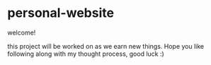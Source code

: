 # personal-website

welcome!

this project will be worked on as we earn new things. Hope you like following along with my thought process, good luck :)